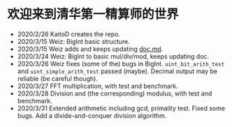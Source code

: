 # 欢迎来到清华第一精算师的世界

- 2020/2/26 KaitoD creates the repo.
- 2020/3/15 Weiz: BigInt basic structure.
- 2020/3/15 Weiz adds and keeps updating [doc.md].
- 2020/3/24 Weiz: BigInt to basic mul/div/mod, keeps updating doc.
- 2020/3/26 Weiz fixes (some of the) bugs in BigInt.
`uint_bit_arith_test` and `uint_simple_arith_test` passed (maybe).
Decimal output may be reliable (be careful though).
- 2020/3/27 FFT multiplication, with test and benchmark.
- 2020/3/28 Division and (the corresponding) modulus, with test and benchmark.
- 2020/3/31 Extended arithmetic including gcd, primality test. Fixed some bugs.
Add a divide-and-conquer division algorithm.

[doc.md]: doc.md
